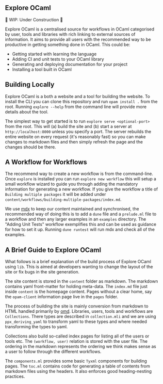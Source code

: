Explore OCaml 
-------------

🚧 WIP: Under Construction 🚧

Explore OCaml is a centralised source for workflows in OCaml categorised by user, tools and libraries with rich linking to external sources of information. It aims to provide all users with the recommended way to be productive in getting something done in OCaml. This could be:

 - Getting started with learning the language
 - Adding CI and unit tests to your OCaml library 
 - Generating and deploying documentation for your project
 - Installing a tool built in OCaml

## Building Locally

Explore OCaml is a both a website and a tool for building the website. To install the CLI you can clone this repository and run `opam install .` from the root. Running `explore --help` from the command line will provide more details about the tool. 

The simplest way to get started is to run `explore serve <optional-port>` from the root. This will (a) build the site and (b) start a server at `http://localhost:8000` unless you specify a port. The server rebuilds the entire website on every request (it's reasonably fast) so you can make changes to markdown files and then simply refresh the page and the changes should be there.

## A Workflow for Workflows 

The recommend way to create a new workflow is from the command-line. Once `explore` is installed you can run `explore new workflow` this will setup a small workflow wizard to guide you through adding the mandatory information for generating a new workflow. If you give the workflow a title of `Building multiple packages` it will be added under `content/workflows/building-multiple-packages/index.md`. 

We use [mdx](https://github.com/realworldocaml/mdx) to keep our content maintained and synchronised, the recommended way of doing this is to add a `dune` file and a `prelude.ml` file to a workflow and then any larger examples in an `examples` directory. The "Adding Unit Tests" workflow exemplifies this and can be used as guidance for how to set it up. Running `dune runtest` will run mdx and check all of the examples. 

## A Brief Guide to Explore OCaml

What follows is a brief explanation of the build process of Explore OCaml using `lib`. This is aimed at developers wanting to change the layout of the site or fix bugs in the site generation. 

The site content is stored in the `content` folder as markdown. The markdown contains yaml front-matter for holding meta-data. The `index.md` file just inside `content` is the homepage content. Pages without a clear home, say the `opam-client` information page live in the `pages` folder. 

The process of building the site is mainly conversion from markdown to HTML handled primarily by [omd](https://github.com/ocaml/omd). Libraries, users, tools and workflows are `Collections`. There types are described in `collection.mli` and we are using `ppx_deriving_yaml` to transform yaml to these types and where needed transforming the types to yaml. 

Collections also build so-called index pages for listing all of the users or tools etc. The `(workflow, user)` relation is stored with the user file. The ordering in the markdown represents the ordering we think makes sense as a user to follow through the different workflows. 

The `components.ml` provides some basic `Tyxml` components for building pages. The `toc.ml` contains code for generating a table of contents from markdown files using the headers. It also enforces good heading-nesting practices. 